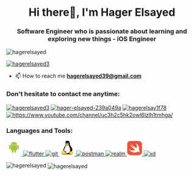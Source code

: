 
<!--
**HagerElsayed/HagerElsayed** is a ✨ _special_ ✨ repository because its `README.md` (this file) appears on your GitHub profile.

Here are some ideas to get you started:

- 🔭 I’m currently working on ...
- 🌱 I’m currently learning ...
- 👯 I’m looking to collaborate on ...
- 🤔 I’m looking for help with ...
- 💬 Ask me about ...
- 📫 How to reach me: ...
- 😄 Pronouns: ...
- ⚡ Fun fact: ...
-->
<h1 align="center">Hi there👋, I'm Hager Elsayed</h1>
<h3 align="center">Software Engineer who is passionate about learning and exploring new things - iOS Engineer</h3>

<p align="left"> <img src="https://komarev.com/ghpvc/?username=hagerelsayed&label=Profile%20views&color=0e75b6&style=flat" alt="hagerelsayed" /> </p>

<p align="left"> <a href="https://twitter.com/hagerelsayed3" target="blank"><img src="https://img.shields.io/twitter/follow/hagerelsayed3?logo=twitter&style=for-the-badge" alt="hagerelsayed3" /></a> </p>

- 📫 How to reach me **hagerelsayed39@gmail.com**

<h3 align="left">Don't hesitate to contact me anytime:</h3>
<p align="left">
<a href="https://twitter.com/hagerelsayed3" target="blank"><img align="center" src="https://raw.githubusercontent.com/rahuldkjain/github-profile-readme-generator/master/src/images/icons/Social/twitter.svg" alt="hagerelsayed3" height="30" width="40" /></a>
<a href="https://linkedin.com/in/hager-elsayed-239a049a" target="blank"><img align="center" src="https://raw.githubusercontent.com/rahuldkjain/github-profile-readme-generator/master/src/images/icons/Social/linked-in-alt.svg" alt="hager-elsayed-239a049a" height="30" width="40" /></a>
<a href="https://www.behance.net/hagerelsay1f78" target="blank"><img align="center" src="https://raw.githubusercontent.com/rahuldkjain/github-profile-readme-generator/master/src/images/icons/Social/behance.svg" alt="hagerelsay1f78" height="30" width="40" /></a>
<a href="https://www.youtube.com/channel/UC3h2c5hK2oWl6LZlH1tMhGA" target="blank"><img align="center" src="https://raw.githubusercontent.com/rahuldkjain/github-profile-readme-generator/master/src/images/icons/Social/youtube.svg" alt="https://www.youtube.com/channel/uc3h2c5hk2owl6lzlh1tmhga/" height="30" width="40" /></a>
</p>

<h3 align="left">Languages and Tools:</h3>
<p align="left"> <a href="https://developer.android.com" target="_blank" rel="noreferrer"> <img src="https://raw.githubusercontent.com/devicons/devicon/master/icons/android/android-original-wordmark.svg" alt="android" width="40" height="40"/> </a> <a href="https://flutter.dev" target="_blank" rel="noreferrer"> <img src="https://www.vectorlogo.zone/logos/flutterio/flutterio-icon.svg" alt="flutter" width="40" height="40"/> </a> <a href="https://git-scm.com/" target="_blank" rel="noreferrer"> <img src="https://www.vectorlogo.zone/logos/git-scm/git-scm-icon.svg" alt="git" width="40" height="40"/> </a> <a href="https://www.linux.org/" target="_blank" rel="noreferrer"> <img src="https://raw.githubusercontent.com/devicons/devicon/master/icons/linux/linux-original.svg" alt="linux" width="40" height="40"/> </a> <a href="https://postman.com" target="_blank" rel="noreferrer"> <img src="https://www.vectorlogo.zone/logos/getpostman/getpostman-icon.svg" alt="postman" width="40" height="40"/> </a> <a href="https://realm.io/" target="_blank" rel="noreferrer"> <img src="https://raw.githubusercontent.com/bestofjs/bestofjs-webui/8665e8c267a0215f3159df28b33c365198101df5/public/logos/realm.svg" alt="realm" width="40" height="40"/> </a> <a href="https://developer.apple.com/swift/" target="_blank" rel="noreferrer"> <img src="https://raw.githubusercontent.com/devicons/devicon/master/icons/swift/swift-original.svg" alt="swift" width="40" height="40"/> </a> <a href="https://www.adobe.com/products/xd.html" target="_blank" rel="noreferrer"> <img src="https://cdn.worldvectorlogo.com/logos/adobe-xd.svg" alt="xd" width="40" height="40"/> </a> </p>

<p><img align="left" src="https://github-readme-stats.vercel.app/api/top-langs?username=hagerelsayed&show_icons=true&locale=en&layout=compact" alt="hagerelsayed" /></p>

<p>&nbsp;<img align="center" src="https://github-readme-stats.vercel.app/api?username=hagerelsayed&show_icons=true&locale=en" alt="hagerelsayed" /></p>
